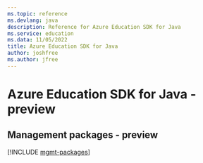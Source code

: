```yaml
---
ms.topic: reference
ms.devlang: java
description: Reference for Azure Education SDK for Java
ms.service: education
ms.data: 11/05/2022
title: Azure Education SDK for Java
author: joshfree
ms.author: jfree
---
```

# Azure Education SDK for Java - preview

## Management packages - preview
[!INCLUDE [mgmt-packages](education-mgmt-index.md)]